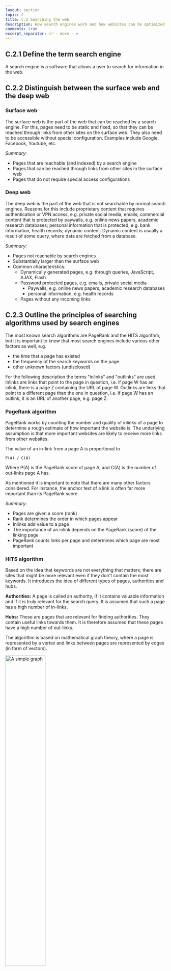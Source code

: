 ```yaml
---
layout: section
topic: C
title: C.2 Searching the web
description: How search engines work and how websites can be optimized for searches.
comments: true
excerpt_separator: <!-- more -->
---
```

<!-- more -->

## C.2.1 Define the term search engine

A search engine is a software that allows a user to search for information in the web.

## C.2.2 Distinguish between the surface web and the deep web

### Surface web

The surface web is the part of the web that can be reached by a search engine. For this, pages need to be static and fixed, so that they can be reached through links from other sites on the surface web. They also need to be accessible without special configuration. 
Examples include Google, Facebook, Youtube, etc.

_Summary:_
* Pages that are reachable (and indexed) by a search engine 
* Pages that can be reached through links from other sites in the surface web 
* Pages that do not require special access configurations

### Deep web

The deep web is the part of the web that is not searchable by normal search engines. Reasons for this include proprietary content that requires authentication or VPN access, e.g. private social media, emails; commercial content that is protected by paywalls, e.g. online news papers, academic research databases; personal information that is protected, e.g. bank information, health records; dynamic content. Dynamic content is usually a result of some query, where data are fetched from a database.

_Summary:_
* Pages not reachable by search engines
* Substantially larger than the surface web
* Common characteristics:
    * Dynamically generated pages, e.g. through queries, JavaScript, AJAX, Flash
    * Password protected pages, e.g. emails, private social media
        * Paywalls, e.g. online news papers, academic research databases
        * personal information, e.g. health records
    * Pages without any incoming links

## C.2.3 Outline the principles of searching algorithms used by search engines

The most known search algorithms are PageRank and the HITS algorithm, but it is important to know that most search engines include various other factors as well, e.g.
* the time that a page has existed
* the frequency of the search keywords on the page
* other unknown factors (undisclosed)

For the following description the terms "inlinks" and "outlinks" are used.
Inlinks are links that point to the page in question, i.e. if page W has an inlink, there is a page Z containing the URL of page W. Outlinks are links that point to a different page than the one in question, i.e. if page W has an outlink, it is an URL of another page, e.g. page Z.

### PageRank algorithm

PageRank works by counting the number and quality of inlinks of a page to determine a rough estimate of how important the website is. The underlying assumption is that more important websites are likely to receive more links from other websites. 

The value of an in-link from a page A is proportional to 

    P(A) / C(A)

Where P(A) is the PageRank score of page A, and C(A) is the number of out-links page A has. 

As mentioned it is important to note that there are many other factors considered. For instance, the anchor text of a link is often far more important than its PageRank score. 

_Summary:_
* Pages are given a score (rank) 
* Rank determines the order in which pages appear 
* Inlinks add value to a page 
* The importance of an inlink depends on the PageRank (score) of the linking page 
* PageRank counts links per page and determines which page are most important

### HITS algorithm

Based on the idea that keywords are not everything that matters; there are sites that might be more relevant even if they don't contain the most keywords. It introduces the idea of different types of pages, authorities and hubs. 

**Authorities:** A page is called an authority, if it contains valuable information and if it is truly relevant for the search query. It is assumed that such a page has a high number of in-links. 

**Hubs:** These are pages that are relevant for finding authorities. They contain useful links towards them. It is therefore assumed that these pages have a high number of out-links.

The algorithm is based on mathematical graph theory, where a page is represented by a vertex and links between pages are represented by edges (in form of vectors).

<img class='center-block img-responsive' src="/assets/img/graph-theory.png" alt="A simple graph" width="50%" align="center">

_Figure 1: A simple graph \[[1][]\]_

The algorithm starts by creating a graph: 
* It first finds the top 200 pages based on the occurrence of keywords from the query. Let's call the set of these pages RQ 
* It then finds all pages that link to the set of pages RQ and all pages which these link to (basically all pages linked in or out). Together with RQ this makes up the set SQ 
* The algorithm gives each page in the set SQ a hub weight and an authority weight, based on how many pages link towards it (authority) and how many pages it links to (hub) 
* The algorithm then lists the pages based on their weight 

## C.2.4 Describe how a web-crawler functions.
A web crawler, also known as a web spider, web robot or simply bot, is a program that browses the web in a methodical and automated manner. For each page it finds, a copy is downloaded and indexed. In this process it extracts all links from the given page and then repeats the same process for all found links. This way, it tries to find as many pages as possible.  

Limitations: 
* They might look at meta data contained in the head of web pages, but this depends on the crawler 
* A crawler might not be able to read pages with dynamic content as they are very simple programs

### Robots.txt 
**Issue:** A crawler consumes resources and a page might not wish to be "crawled". For this reason "robots.txt" files were created, where a page states what should be indexed and what shouldn't.

* A file that contains components to specify pages on a website that must not be crawled by search engine bots 
* File is placed in root directory of the site 
* The standard for robots.txt is called "Robots Exclusion Protocol" 
* Can be specific to a special web crawler, or apply to all crawlers 
* Not all bots follow this standard (malicious bots, malware) -> "illegal" bots can ignore robots.txt 
* Still considered to be better to include a robots.txt instead of leaving it out 
* It keeps the bots from less "noteworthy" content of a website  
more time spend on indexing important/relevant content of the website 

## C.2.5 Discuss the relationship between data in a meta tag and how it is accessed by a web-crawler
Answer depends on different crawlers, but generally speaking: 
* The title tag, not strictly a meta-tag, is what is shown in the results, through the indexer 
* The description meta-tag provides the indexer with a short description of the page 
* The keywords meta-tag provides...well keywords about your page 

While meta-tags used to play a role in ranking, this has been overused by many pages and therefore meta-tags are not considered by most search engines anymore.

Crawlers now mostly use meta-tags to compare keywords and description to the content of the page to give it a certain weight. For this reason while meta-tags do not play the big role it used to, it's still important to include them. 

## C.2.6 Discuss the use of parallel web-crawling
* Size of the web grows, increasing the time it would take to download pages 
* To make this reasonable "it becomes imperative to parallelize the crawling process \([Stanford](http://ilpubs.stanford.edu:8090/733/1/2002-9.pdf)\) 

**Advantages** 

* Scalability: as the web grows a single process can not handle everything 
Multithreaded processing can solve the problem 
* Network load dispersion: as the web is geographically dispersed, dispersing crawlers disperses the network load 
* Network load reduction 

**Issues of parallel web crawling**
* Overlapping: parallel web crawlers might index the same page multiple times 
* Quality: If a crawler wants to download 'important' pages first, this might not work in a parallel process 
* Communication bandwidth: parallel crawlers need to communicate for the former reasons, which for many processes might take significant communication bandwidth 
* If parallel crawlers request the same page frequently over a short time it will overload servers 

## C.2.7 Outline the purpose of web-indexing in search engines
Search engines index websites in order to respond to search queries with relevant information as quick as possible. For this reason, it stores information about indexed web pages, e.g. keyword, title or descriptions, in its database. This way search engines can quickly identify pages relevant to a search query.

Indexing has the additional purpose of giving a page a certain weight, as described in the search algorithms. This way search results can be ranked, after being indexed.

## C.2.8-9 Suggest how developers can create pages that appear more prominently in search engine results. Describe the different metrics used by search engines.
The process of making pages appear more prominently in search engine results is called SEO. There are many different techniques, considered in section C.2.11. This field is a big aspect of web marketing, as search engines do not disclose how exactly they work, making it hard for developers to perfectly optimise pages.

In order to check the web presence of a website, there are different metrics to be used.

### Metrics
* **Search Engine Share of Referring visits:** how the web page has been accessed: through direct access, referral pages or search engine results. Can indicate how meaningful traffic is. 
* **Search Engine Referral:** different search engines have different market shares; knowing which search engine traffic comes from helps to find potential improvements for certain search engines 
* **Search terms and phrases:** identify the most common search keywords and optimize 
* **Conversion rate by search phrase/term:** percentage of users that sign up coming from a search term 
* **Number of sites receiving traffic from search engines:** As large websites have many pages, it is important to see if individual sites are being accessed through search engines 
* **Time taken:** time spent by a user on a page after access through the search engine. Indicator for how relevant the page is and what resources were accessed 
* **Number of hits:** a page hit is when a page is downloaded. This is a counter of the visitors of the page and gives a rough idea of the traffic to the page 
* **Quality of returns:** quality of how a site gets placed in a return. Say how high it is ranked by search engines. 
* **Quantity of returns:** how many pages are indexed by a search engine 

### Parameters Search Engines use to compare
* **Relevance:** 
    * Is determined by different programs like PageRank etc. which evaluate and determine the quality of web sites and put them high on the Index 
    * The bigger the index the more pages the search engine can return that have relevance to each query 
*  **User experience:**
    * Search engines look to find the "best" results for the searcher and part of this is the user experience a site provides. This includes ease of use, navigation; direct and relevant information; professional, modern and compatible design; high-quality, legitimate and credible content

## C.2.10 Explain why the effectiveness of a search engine is determined by the assumptions made when developing it.
A search engine will return results based on the algorithms and parameters used when being developed. These algorithms and parameters are based on assumptions and therefore a search engine can only be effective as long as these assumptions are met. While assumptions can come close to reality, users search in different ways and therefore it can be hard to make universal assumptions.

## C.2.11 Discuss the use of white hat and black hat search engine optimisation
_Source:_ [Cognitive SEO Infographic](http://cognitiveseo.com/infographics/blackhat-vs-whitehat-seo.jpg)

### **Black Hat**
**Definition:** Black hat SEO is a technique, in simple words, to get the top positions or higher rankings in the major search engines like Google, Yahoo and Bing that breaks the rule and regulations of search engine's guidelines

#### Keyword stuffing 
Overuse of keywords .The reason search engines don't rely on meta tags anymore.
* Not really effective anymore, because most search engines don't use meta tags anymore. 

#### Link farming 
A group of website that all hyperlink to every other site. Usually done by some program. 
 
#### Hidden texts and links 
Text that can't be seen by the end user, but can be found by the search engine.Considered search spam. 
* Usually identified by search engines as search spam. 

#### Blog comment spamming 
Automated posting of hyperlinks for promotion on any kind of publicly accessible online discussion board. This could be blog comments, wikis, guestbooks, etc. 
* Most advanced discussion boards allow to report spam, which decreases effectiveness.
* Most spam is usually easy to identify by the user, therefore decreasing effectiveness. 

#### Content Automation 
Content Automation is a process of creating content of the website in a automatic matter by using a tool or script. It means the content of the website will be automatically generate using a tool and published on the website.
 
_Advantages:_
* Website will become a very large (As per content, Not ranking of Website) at less time. 
* Effort will be less, as the content is generated automatically. 
* sudden growth in traffic
 
_Disadvantages:_
* Sudden dropdown of the website might occur. 
* Violates the search engine guidelines 
* website may be banned or blacklisted from the search engine 
 
#### Scraping 
Copies content from popular websites. Often to get more visits and sell advertisements 
 
#### Paid Links 
Paying for links on other sites to receive more visits 
 
#### Doorway pages 
Doorway pages are simple HTML pages that are fully optimized for search engines. Doorway pages target specific keywords or phrases for search engines, but not for users.
When users visit the page, the page automatically uses JavaScript or Meta refresh property to redirect visitors to another page 
 
#### Cloaking 
Presenting different content to web spiders than to users, by delivering content based on IP addresses.

### **White Hat**

#### Guest Blogging 
The process of writing a blog post for someone else's blog is called guest blogging 
* Increases backlinks to guest blogger's site and search engine rankings 
* must be a lot of Guest blogging to get lots of backlinks 
* and also highly depend on "authoritative" blog 

#### Link Baiting 
Link baiting to incentives people to click on a link, usually done by writing sensational or controversial content or title.
* It is highly inciting to read content that is sensational or controversial 
* But it does not increase ranking directly, only through the viewership it might get a higher ranking; and not anyone falls for "link-baity" content 

#### Quality Content 
Search engines evaluate the content of a web page, thus a web page might get higher ranking with more information. This will make it more valuable on the index and other web pages might link to your web page if it has a high standard in content. 
* It is time consuming to create good content  
* But in long run it will be worth the effort 

#### Site optimization 
Through manipulation of content wording and site structure; tweaking content,  and meta tags maximizes search engine efficiency.
 
#### robots.txt 
Getting indexed by crawler and prevent duplication of content preventing algorithm to index it as redundant information 
* Prevents crawler from indexing irrelevant or redundant information 


## C.2.12 Outline future challenges to search engines as the web continues to grow
As the web grows, it becomes harder to filter out the most relevant information, and paid results (ads) play an important role. Some data become more semantic as well and search engines will need to adapt to this.


---

Sources:

\[1\] [Mathigon.org][1]

[1]: http://world.mathigon.org/Graph_Theory
